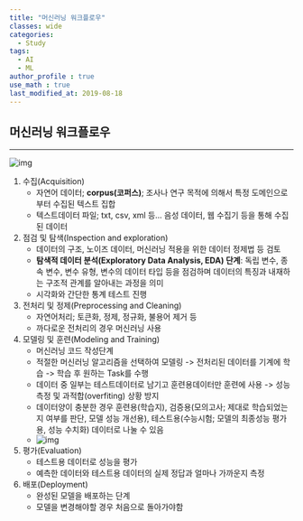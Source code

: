 ```yaml
---
title: "머신러닝 워크플로우"
classes: wide
categories:
  - Study
tags:
  - AI
  - ML
author_profile : true
use_math : true
last_modified_at: 2019-08-18
---
```


## 머신러닝 워크플로우

------

![img](https://wikidocs.net/images/page/31947/%EB%A8%B8%EC%8B%A0_%EB%9F%AC%EB%8B%9D_%EC%9B%8C%ED%81%AC%ED%94%8C%EB%A1%9C%EC%9A%B0.PNG)

1. 수집(Acquisition)
   - 자연어 데이터; **corpus(코퍼스)**; 조사나 연구 목적에 의해서 특정 도메인으로부터 수집된 텍스트 집합
   - 텍스트데이터 파일; txt, csv, xml 등... 음성 데이터, 웹 수집기 등을 통해 수집된 데이터
2. 점검 및 탐색(Inspection and exploration)
   - 데이터의 구조, 노이즈 데이터, 머신러닝 적용을 위한 데이터 정제법 등 검토
   - **탐색적 데이터 분석(Exploratory Data Analysis, EDA) 단계**: 독립 변수, 종속 변수, 변수 유형, 변수의 데이터 타입 등을 점검하며 데이터의 특징과 내재하는 구조적 관계를 알아내는 과정을 의미
   - 시각화와 간단한 통계 테스트 진행
3. 전처리 및 정제(Preprocessing and Cleaning)
   - 자연어처리; 토큰화, 정제, 정규화, 불용어 제거 등
   - 까다로운 전처리의 경우 머신러닝 사용
4. 모델링 및 훈련(Modeling and Training)
   - 머신러닝 코드 작성단계
   - 적절한 머신러닝 알고리즘을 선택하여 모델링 -> 전처리된 데이터를 기계에 학습 -> 학습 후 원하는 Task를 수행
   - 데이터 중 일부는 테스트데이터로 남기고 훈련용데이터만 훈련에 사용 -> 성능측정 및 과적합(overfiting) 상황 방지
   - 데이터양이 충분한 경우 훈련용(학습지), 검증용(모의고사; 제대로 학습되었는지 여부를 판단, 모델 성능 개선용), 테스트용(수능시험; 모델의 최종성능 평가용, 성능 수치화) 데이터로 나눌 수 있음
   - ![img](https://wikidocs.net/images/page/31947/%EB%8D%B0%EC%9D%B4%ED%84%B0.PNG)
5. 평가(Evaluation)
   - 테스트용 데이터로 성능을 평가
   - 예측한 데이터와 테스트용 데이터의 실제 정답과 얼마나 가까운지 측정
6. 배포(Deployment)
   - 완성된 모델을 배포하는 단계
   - 모델을 변경해야할 경우 처음으로 돌아가야함